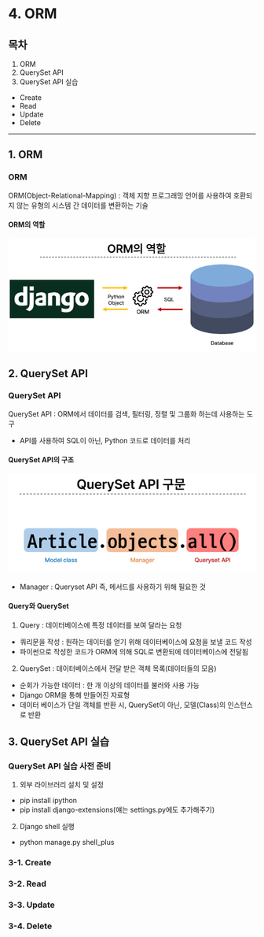 # 4. ORM

## 목차
1. ORM
2. QuerySet API
3. QuerySet API 실습
  - Create
  - Read
  - Update
  - Delete

------------------

## 1. ORM
### ORM
ORM(Object-Relational-Mapping) : 객체 지향 프로그래밍 언어를 사용하여 호환되지 않는 유형의 시스템 간 데이터를 변환하는 기술
#### ORM의 역할
![ORM의 역할](<ORM의 역할_1.PNG>)

## 2. QuerySet API
### QuerySet API
QuerySet API : ORM에서 데이터를 검색, 필터링, 정렬 및 그룹화 하는데 사용하는 도구
- API를 사용하여 SQL이 아닌, Python 코드로 데이터를 처리
#### QuerySet API의 구조
![QuerySet API의 구조](<QuerySetAPI의 구조_1.PNG>)
- Manager : Queryset API 즉, 메서드를 사용하기 위해 필요한 것
#### Query와 QuerySet
1. Query : 데이터베이스에 특정 데이터를 보여 달라는 요청
- 쿼리문을 작성 : 원하는 데이터를 얻기 위해 데이터베이스에 요청을 보낼 코드 작성
- 파이썬으로 작성한 코드가 ORM에 의해 SQL로 변환되에 데이터베이스에 전달됨
2. QuerySet : 데이터베이스에서 전달 받은 객체 목록(데이터들의 모음)
- 순회가 가능한 데이터 : 한 개 이상의 데이터를 불러와 사용 가능
- Django ORM을 통해 만들어진 자료형
- 데이터 베이스가 단일 객체를 반환 시, QuerySet이 아닌, 모델(Class)의 인스턴스로 반환

## 3. QuerySet API 실습
### QuerySet API 실습 사전 준비
1. 외부 라이브러리 설치 및 설정
- pip install ipython
- pip install django-extensions(얘는 settings.py에도 추가해주기)
2. Django shell 실행
- python manage.py shell_plus
### 3-1. Create
### 3-2. Read
### 3-3. Update
### 3-4. Delete